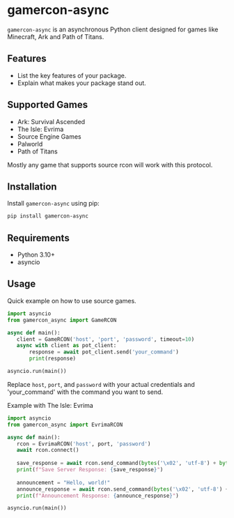 # gamercon-async
 `gamercon-async` is an asynchronous Python client designed for games like Minecraft, Ark and Path of Titans.

## Features
 - List the key features of your package.
 - Explain what makes your package stand out.

## Supported Games
- Ark: Survival Ascended
- The Isle: Evrima
- Source Engine Games
- Palworld
- Path of Titans

Mostly any game that supports source rcon will work with this protocol.

## Installation

 Install `gamercon-async` using pip:

 ```bash
 pip install gamercon-async
 ```

## Requirements
 - Python 3.10+
 - asyncio

## Usage
 Quick example on how to use source games.

 ```python
import asyncio
from gamercon_async import GameRCON

async def main():
    client = GameRCON('host', 'port', 'password', timeout=10)
    async with client as pot_client:
        response = await pot_client.send('your_command')
        print(response)

asyncio.run(main())
```
Replace `host`, `port`, and `password` with your actual credentials and 'your_command' with the command you want to send.

Example with The Isle: Evrima
```python
import asyncio
from gamercon_async import EvrimaRCON

async def main():
   rcon = EvrimaRCON('host', port, 'password')
   await rcon.connect()
   
   save_response = await rcon.send_command(bytes('\x02', 'utf-8') + bytes('\x50', 'utf-8') + bytes('\x00', 'utf-8'))
   print(f"Save Server Response: {save_response}")
   
   announcement = "Hello, world!"
   announce_response = await rcon.send_command(bytes('\x02', 'utf-8') + bytes('\x10', 'utf-8') + announcement.encode() + bytes('\x00', 'utf-8'))
   print(f"Announcement Response: {announce_response}")

asyncio.run(main())
```